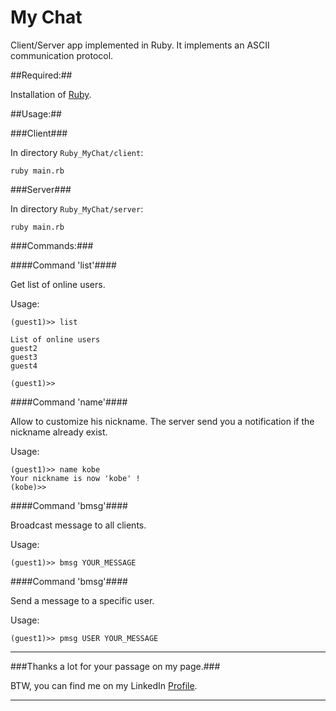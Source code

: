 My Chat
===========

Client/Server app implemented in Ruby.
It implements an ASCII communication protocol.

##Required:##

Installation of [Ruby](http://www.ruby-lang.org/en/downloads).

##Usage:##

###Client###

In directory ```Ruby_MyChat/client```:

```ruby main.rb```

###Server###

In directory ```Ruby_MyChat/server```:

```ruby main.rb```

###Commands:###

####Command 'list'####

Get list of online users.

Usage:

```
(guest1)>> list

List of online users
guest2
guest3
guest4

(guest1)>> 
```

####Command 'name'####

Allow to customize his nickname. The server send you a notification if the nickname already exist.

Usage:

```
(guest1)>> name kobe
Your nickname is now 'kobe' !
(kobe)>> 
```

####Command 'bmsg'####

Broadcast message to all clients.

Usage:

```
(guest1)>> bmsg YOUR_MESSAGE
```

####Command 'bmsg'####

Send a message to a specific user.

Usage:

```
(guest1)>> pmsg USER YOUR_MESSAGE
```


******
###Thanks a lot for your passage on my page.###

BTW, you can find me on my LinkedIn [Profile](http://cn.linkedin.com/pub/mehdi-farsi/48/ba9/336/en).
******